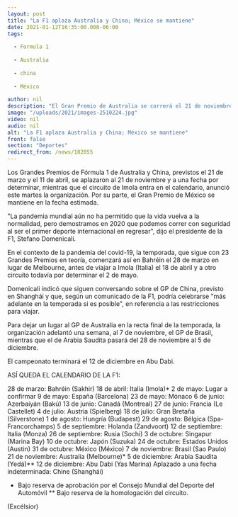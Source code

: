 ```yaml
---
layout: post
title: "La F1 aplaza Australia y China; México se mantiene"
date: 2021-01-12T16:35:00.000-06:00
tags:
  
  - Formula 1
  
  - Australia
  
  - china
  
  - México
  
author: nil
description: "El Gran Premio de Australia se correrá el 21 de noviembre, mientras que el de China está con fecha por determinar. El circuito de Imola entra en el calendario"
image: "/uploads/2021/images-2510224.jpg"
video: nil
audio: nil
alt: "La F1 aplaza Australia y China; México se mantiene"
front: false
section: "Deportes"
redirect_from: /news/182055
---
```


Los Grandes Premios de Fórmula 1 de Australia y China, previstos el 21 de marzo y el 11 de abril, se aplazaron al 21 de noviembre y a una fecha por determinar, mientras que el circuito de Imola entra en el calendario, anunció este martes la organización. Por su parte, el Gran Premio de México se mantiene en la fecha estimada.

"La pandemia mundial aún no ha permitido que la vida vuelva a la normalidad, pero demostramos en 2020 que podemos correr con seguridad al ser el primer deporte internacional en regresar", dijo el presidente de la F1, Stefano Domenicali.

En el contexto de la pandemia del covid-19, la temporada, que sigue con 23 Grandes Premios en teoría, comenzará así en Bahréin el 28 de marzo en lugar de Melbourne, antes de viajar a Imola (Italia) el 18 de abril y a otro circuito todavía por determinar el 2 de mayo.

Domenicali indicó que siguen conversando sobre el GP de China, previsto en Shanghái y que, según un comunicado de la F1, podría celebrarse "más adelante en la temporada si es posible", en referencia a las restricciones para viajar.

Para dejar un lugar al GP de Australia en la recta final de la temporada, la organización adelantó una semana, al 7 de noviembre, el GP de Brasil, mientras que el de Arabia Saudita pasará del 28 de noviembre al 5 de diciembre.

El campeonato terminará el 12 de diciembre en Abu Dabi.

ASÍ QUEDA EL CALENDARIO DE LA F1:

28 de marzo: Bahréin (Sakhir)
18 de abril: Italia (Imola)*
2 de mayo: Lugar a confirmar
9 de mayo: España (Barcelona)
23 de mayo: Mónaco
6 de junio: Azerbaiyán (Bakú)
13 de junio: Canadá (Montreal)
27 de junio: Francia (Le Castellet)
4 de julio: Austria (Spielberg)
18 de julio: Gran Bretaña (Silverstone)
1 de agosto: Hungría (Budapest)
29 de agosto: Bélgica (Spa-Francorchamps)
5 de septiembre: Holanda (Zandvoort)
12 de septiembre: Italia (Monza)
26 de septiembre: Rusia (Sochi)
3 de octubre: Singapur (Marina Bay) 
10 de octubre: Japón (Suzuka) 
24 de octubre: Estados Unidos (Austin)
31 de octubre: México (México) 
7 de noviembre: Brasil (Sao Paulo)
21 de noviembre: Australia (Melbourne)*
5 de diciembre: Arabia Saudita (Yedá)**
12 de diciembre: Abu Dabi (Yas Marina)
Aplazado a una fecha indeterminada: Chine (Shanghái) 
* Bajo reserva de aprobación por el Consejo Mundial del Deporte del Automóvil
** Bajo reserva de la homologación del circuito.

(Excélsior)